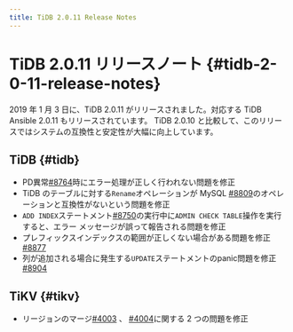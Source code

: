 ```yaml
---
title: TiDB 2.0.11 Release Notes
---
```


# TiDB 2.0.11 リリースノート {#tidb-2-0-11-release-notes}

2019 年 1 月 3 日に、TiDB 2.0.11 がリリースされました。対応する TiDB Ansible 2.0.11 もリリースされています。 TiDB 2.0.10 と比較して、このリリースではシステムの互換性と安定性が大幅に向上しています。

## TiDB {#tidb}

-   PD異常[#8764](https://github.com/pingcap/tidb/pull/8764)時にエラー処理が正しく行われない問題を修正
-   TiDB のテーブルに対する`Rename`オペレーションが MySQL [#8809](https://github.com/pingcap/tidb/pull/8809)のオペレーションと互換性がないという問題を修正
-   `ADD INDEX`ステートメント[#8750](https://github.com/pingcap/tidb/pull/8750)の実行中に`ADMIN CHECK TABLE`操作を実行すると、エラー メッセージが誤って報告される問題を修正
-   プレフィックスインデックスの範囲が正しくない場合がある問題を修正[#8877](https://github.com/pingcap/tidb/pull/8877)
-   列が追加される場合に発生する`UPDATE`ステートメントのpanic問題を修正[#8904](https://github.com/pingcap/tidb/pull/8904)

## TiKV {#tikv}

-   リージョンのマージ[#4003](https://github.com/tikv/tikv/pull/4003) 、 [#4004](https://github.com/tikv/tikv/pull/4004)に関する 2 つの問題を修正
